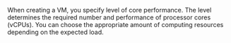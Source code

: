 When creating a VM, you specify level of core performance. The level determines the required number and performance of processor cores (vCPUs). You can choose the appropriate amount of computing resources depending on the expected load.

